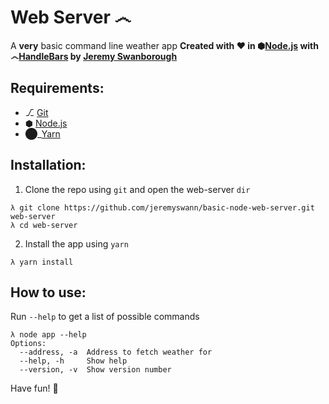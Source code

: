 # Web Server ෴
A **very** basic command line weather app
**Created with :heart: in ⬢[Node.js][] with ෴[HandleBars][] by [Jeremy Swanborough][]**

## Requirements:
* ⎇ [Git][]
* ⬢ [Node.js][]
* ⬤_[Yarn][]

## Installation:
1. Clone the repo using `git` and open the web-server `dir`
```console
λ git clone https://github.com/jeremyswann/basic-node-web-server.git web-server
λ cd web-server
```
2. Install the app using `yarn`
```console
λ yarn install
```

## How to use:
Run `--help` to get a list of possible commands

```console
λ node app --help
Options:
  --address, -a  Address to fetch weather for
  --help, -h     Show help
  --version, -v  Show version number
```

Have fun! :tada:

[Node.js]: https://nodejs.org/en/
[Yarn]: https://yarnpkg.com
[Git]: https://help.github.com/articles/set-up-git/
[Handlebars]: https://handlebarsjs.com/
[Jeremy Swanborough]: https://github.com/jeremyswann